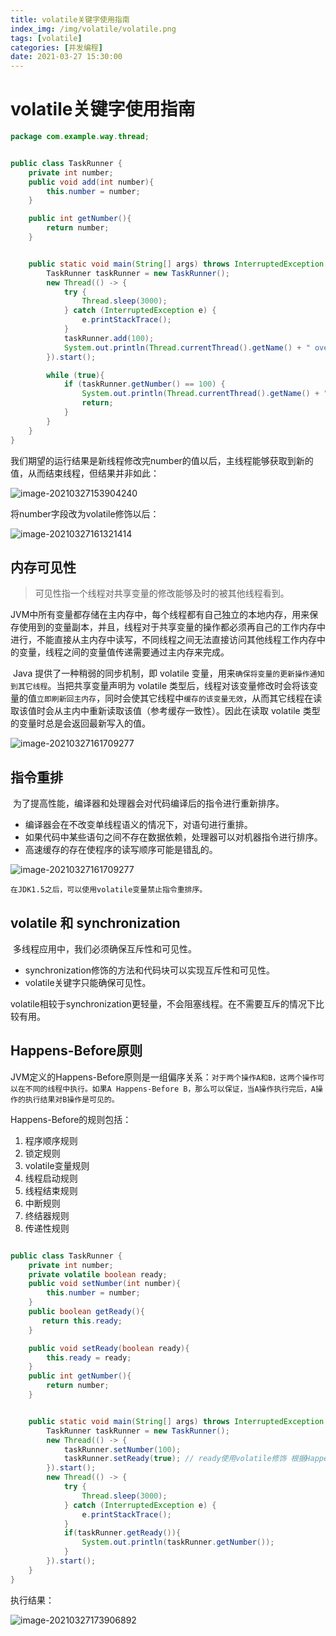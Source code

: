 ```yaml
---
title: volatile关键字使用指南
index_img: /img/volatile/volatile.png
tags: [volatile]
categories: [并发编程]
date: 2021-03-27 15:30:00
---
```

# volatile关键字使用指南

```java
package com.example.way.thread;


public class TaskRunner {
    private int number;
    public void add(int number){
        this.number = number;
    }

    public int getNumber(){
        return number;
    }


    public static void main(String[] args) throws InterruptedException {
        TaskRunner taskRunner = new TaskRunner();
        new Thread(() -> {
            try {
                Thread.sleep(3000);
            } catch (InterruptedException e) {
                e.printStackTrace();
            }
            taskRunner.add(100);
            System.out.println(Thread.currentThread().getName() + " over");
        }).start();

        while (true){
            if (taskRunner.getNumber() == 100) {
                System.out.println(Thread.currentThread().getName() + " over");
                return;
            }
        }
    }
}

```

​        我们期望的运行结果是新线程修改完number的值以后，主线程能够获取到新的值，从而结束线程，但结果并非如此：

![image-20210327153904240](/img/volatile/image-20210327153904240.png)

将number字段改为volatile修饰以后：

![image-20210327161321414](/img/volatile/image-20210327161321414.png)

## 内存可见性

>  可见性指一个线程对共享变量的修改能够及时的被其他线程看到。

​        JVM中所有变量都存储在主内存中，每个线程都有自己独立的本地内存，用来保存使用到的变量副本，并且，线程对于共享变量的操作都必须再自己的工作内存中进行，不能直接从主内存中读写，不同线程之间无法直接访问其他线程工作内存中的变量，线程之间的变量值传递需要通过主内存来完成。

​        Java 提供了一种稍弱的同步机制，即 volatile 变量，用来`确保将变量的更新操作通知到其它线程`。当把共享变量声明为 volatile 类型后，线程对该变量修改时会将该变量的值`立即刷新回主内存`，同时会使其它线程中`缓存的该变量无效`，从而其它线程在读取该值时会从主内中重新读取该值（参考缓存一致性）。因此在读取 volatile 类型的变量时总是会返回最新写入的值。

![image-20210327161709277](/img/volatile/image-20210327161709277.png)

## 指令重排

​        为了提高性能，编译器和处理器会对代码编译后的指令进行重新排序。

* 编译器会在不改变单线程语义的情况下，对语句进行重排。
* 如果代码中某些语句之间不存在数据依赖，处理器可以对机器指令进行排序。
* 高速缓存的存在使程序的读写顺序可能是错乱的。

![image-20210327161709277](/img/volatile/cpu.png)

`在JDK1.5之后，可以使用volatile变量禁止指令重排序。`

## volatile 和 synchronization

​        多线程应用中，我们必须确保互斥性和可见性。

* synchronization修饰的方法和代码块可以实现互斥性和可见性。
* volatile关键字只能确保可见性。

​        volatile相较于synchronization更轻量，不会阻塞线程。在不需要互斥的情况下比较有用。

## Happens-Before原则

JVM定义的Happens-Before原则是一组偏序关系：`对于两个操作A和B，这两个操作可以在不同的线程中执行。如果A Happens-Before B，那么可以保证，当A操作执行完后，A操作的执行结果对B操作是可见的。`

Happens-Before的规则包括：

1. 程序顺序规则
2. 锁定规则
3. volatile变量规则
4. 线程启动规则
5. 线程结束规则
6. 中断规则
7. 终结器规则
8. 传递性规则

```java

public class TaskRunner {
    private int number;
    private volatile boolean ready;
    public void setNumber(int number){
        this.number = number;
    }
    public boolean getReady(){
       return this.ready;
    }

    public void setReady(boolean ready){
        this.ready = ready;
    }
    public int getNumber(){
        return number;
    }


    public static void main(String[] args) throws InterruptedException {
        TaskRunner taskRunner = new TaskRunner();
        new Thread(() -> {
            taskRunner.setNumber(100);
            taskRunner.setReady(true); // ready使用volatile修饰 根据Happend-Before原则 该线程的操作结果是可以被下面的线程看到的
        }).start();
        new Thread(() -> {
            try {
                Thread.sleep(3000);
            } catch (InterruptedException e) {
                e.printStackTrace();
            }
            if(taskRunner.getReady()){
                System.out.println(taskRunner.getNumber());
            }
        }).start();
    }
}
```

执行结果：

![image-20210327173906892](/img/volatile/image-20210327173906892.png)



